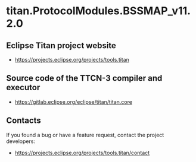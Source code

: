 # titan.ProtocolModules.BSSMAP_v11.2.0

## Eclipse Titan project website

* https://projects.eclipse.org/projects/tools.titan

## Source code of the TTCN-3 compiler and executor

* https://gitlab.eclipse.org/eclipse/titan/titan.core

## Contacts
If you found a bug or have a feature request, contact the project developers:
* https://projects.eclipse.org/projects/tools.titan/contact
